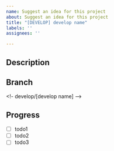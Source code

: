 ```yaml
---
name: Suggest an idea for this project
about: Suggest an idea for this project
title: "[DEVELOP] develop name"
labels: ''
assignees: ''

---
```


## Description

<!-- description -->

## Branch

<!- develop/[develop name] -->

## Progress

- [ ] todo1
- [ ] todo2
- [ ] todo3
